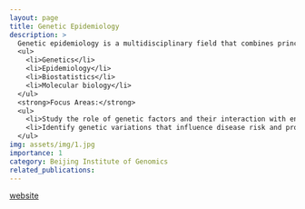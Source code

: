 ```yaml
---
layout: page
title: Genetic Epidemiology
description: >
  Genetic epidemiology is a multidisciplinary field that combines principles from:
  <ul>
    <li>Genetics</li>
    <li>Epidemiology</li>
    <li>Biostatistics</li>
    <li>Molecular biology</li>
  </ul>
  <strong>Focus Areas:</strong>
  <ul>
    <li>Study the role of genetic factors and their interaction with environmental factors in the occurrence and distribution of diseases within populations.</li>
    <li>Identify genetic variations that influence disease risk and progression.</li>
  </ul>
img: assets/img/1.jpg
importance: 1
category: Beijing Institute of Genomics
related_publications:
---
```


[website](https://ringku09.github.io/)
